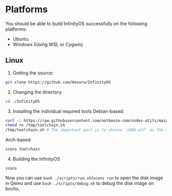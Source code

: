 # Platforms
You should be able to build InfinityOS successfully on the following platforms:
- Ubuntu
- Windows (Using WSL or Cygwin)

## Linux
1. Getting the source:
```bash
git clone https://github.com/Hexuro/InfinityOS
```
2. Changing the directory
```bash
cd ./InfinityOS
```
3. Installing the individual required tools
Debian-based:
```bash
curl -L https://raw.githubusercontent.com/notbonzo-com/osdev-utils/main/toolchain.sh -o /tmp/toolchain.sh
chmod +x /tmp/toolchain.sh
/tmp/toolchain.sh # The important part is to choose `i686-elf` as the architecture.
```
Arch-based:
```bash
scons toolchain
```
4. Building the InfinityOS
```
scons
```
Now you can use `bash ./scripts/run.sh`/`scons run` to open the disk image in Qemu and use `bash ./scripts/debug.sh` to debug the disk image on bochs.
